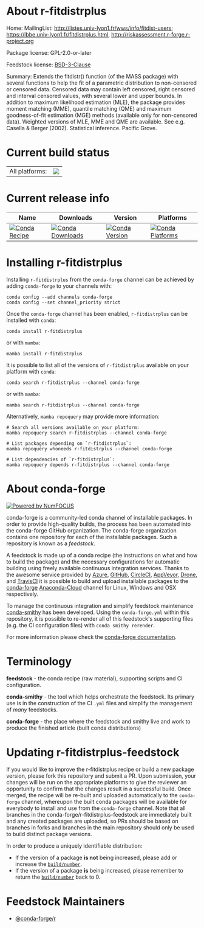 About r-fitdistrplus
====================

Home: MailingList: http://listes.univ-lyon1.fr/wws/info/fitdist-users; https://lbbe.univ-lyon1.fr/fitdistrplus.html, http://riskassessment.r-forge.r-project.org

Package license: GPL-2.0-or-later

Feedstock license: [BSD-3-Clause](https://github.com/conda-forge/r-fitdistrplus-feedstock/blob/main/LICENSE.txt)

Summary: Extends the fitdistr() function (of the MASS package) with several functions to help the fit of a parametric distribution to non-censored or censored data. Censored data may contain left censored, right censored and interval censored values, with several lower and upper bounds. In addition to maximum likelihood estimation (MLE), the package provides moment matching (MME), quantile matching (QME) and maximum goodness-of-fit estimation (MGE) methods (available only for non-censored data). Weighted versions of MLE, MME and QME are available. See e.g. Casella & Berger (2002). Statistical inference. Pacific Grove.

Current build status
====================


<table><tr><td>All platforms:</td>
    <td>
      <a href="https://dev.azure.com/conda-forge/feedstock-builds/_build/latest?definitionId=5108&branchName=main">
        <img src="https://dev.azure.com/conda-forge/feedstock-builds/_apis/build/status/r-fitdistrplus-feedstock?branchName=main">
      </a>
    </td>
  </tr>
</table>

Current release info
====================

| Name | Downloads | Version | Platforms |
| --- | --- | --- | --- |
| [![Conda Recipe](https://img.shields.io/badge/recipe-r--fitdistrplus-green.svg)](https://anaconda.org/conda-forge/r-fitdistrplus) | [![Conda Downloads](https://img.shields.io/conda/dn/conda-forge/r-fitdistrplus.svg)](https://anaconda.org/conda-forge/r-fitdistrplus) | [![Conda Version](https://img.shields.io/conda/vn/conda-forge/r-fitdistrplus.svg)](https://anaconda.org/conda-forge/r-fitdistrplus) | [![Conda Platforms](https://img.shields.io/conda/pn/conda-forge/r-fitdistrplus.svg)](https://anaconda.org/conda-forge/r-fitdistrplus) |

Installing r-fitdistrplus
=========================

Installing `r-fitdistrplus` from the `conda-forge` channel can be achieved by adding `conda-forge` to your channels with:

```
conda config --add channels conda-forge
conda config --set channel_priority strict
```

Once the `conda-forge` channel has been enabled, `r-fitdistrplus` can be installed with `conda`:

```
conda install r-fitdistrplus
```

or with `mamba`:

```
mamba install r-fitdistrplus
```

It is possible to list all of the versions of `r-fitdistrplus` available on your platform with `conda`:

```
conda search r-fitdistrplus --channel conda-forge
```

or with `mamba`:

```
mamba search r-fitdistrplus --channel conda-forge
```

Alternatively, `mamba repoquery` may provide more information:

```
# Search all versions available on your platform:
mamba repoquery search r-fitdistrplus --channel conda-forge

# List packages depending on `r-fitdistrplus`:
mamba repoquery whoneeds r-fitdistrplus --channel conda-forge

# List dependencies of `r-fitdistrplus`:
mamba repoquery depends r-fitdistrplus --channel conda-forge
```


About conda-forge
=================

[![Powered by
NumFOCUS](https://img.shields.io/badge/powered%20by-NumFOCUS-orange.svg?style=flat&colorA=E1523D&colorB=007D8A)](https://numfocus.org)

conda-forge is a community-led conda channel of installable packages.
In order to provide high-quality builds, the process has been automated into the
conda-forge GitHub organization. The conda-forge organization contains one repository
for each of the installable packages. Such a repository is known as a *feedstock*.

A feedstock is made up of a conda recipe (the instructions on what and how to build
the package) and the necessary configurations for automatic building using freely
available continuous integration services. Thanks to the awesome service provided by
[Azure](https://azure.microsoft.com/en-us/services/devops/), [GitHub](https://github.com/),
[CircleCI](https://circleci.com/), [AppVeyor](https://www.appveyor.com/),
[Drone](https://cloud.drone.io/welcome), and [TravisCI](https://travis-ci.com/)
it is possible to build and upload installable packages to the
[conda-forge](https://anaconda.org/conda-forge) [Anaconda-Cloud](https://anaconda.org/)
channel for Linux, Windows and OSX respectively.

To manage the continuous integration and simplify feedstock maintenance
[conda-smithy](https://github.com/conda-forge/conda-smithy) has been developed.
Using the ``conda-forge.yml`` within this repository, it is possible to re-render all of
this feedstock's supporting files (e.g. the CI configuration files) with ``conda smithy rerender``.

For more information please check the [conda-forge documentation](https://conda-forge.org/docs/).

Terminology
===========

**feedstock** - the conda recipe (raw material), supporting scripts and CI configuration.

**conda-smithy** - the tool which helps orchestrate the feedstock.
                   Its primary use is in the construction of the CI ``.yml`` files
                   and simplify the management of *many* feedstocks.

**conda-forge** - the place where the feedstock and smithy live and work to
                  produce the finished article (built conda distributions)


Updating r-fitdistrplus-feedstock
=================================

If you would like to improve the r-fitdistrplus recipe or build a new
package version, please fork this repository and submit a PR. Upon submission,
your changes will be run on the appropriate platforms to give the reviewer an
opportunity to confirm that the changes result in a successful build. Once
merged, the recipe will be re-built and uploaded automatically to the
`conda-forge` channel, whereupon the built conda packages will be available for
everybody to install and use from the `conda-forge` channel.
Note that all branches in the conda-forge/r-fitdistrplus-feedstock are
immediately built and any created packages are uploaded, so PRs should be based
on branches in forks and branches in the main repository should only be used to
build distinct package versions.

In order to produce a uniquely identifiable distribution:
 * If the version of a package **is not** being increased, please add or increase
   the [``build/number``](https://docs.conda.io/projects/conda-build/en/latest/resources/define-metadata.html#build-number-and-string).
 * If the version of a package **is** being increased, please remember to return
   the [``build/number``](https://docs.conda.io/projects/conda-build/en/latest/resources/define-metadata.html#build-number-and-string)
   back to 0.

Feedstock Maintainers
=====================

* [@conda-forge/r](https://github.com/conda-forge/r/)

